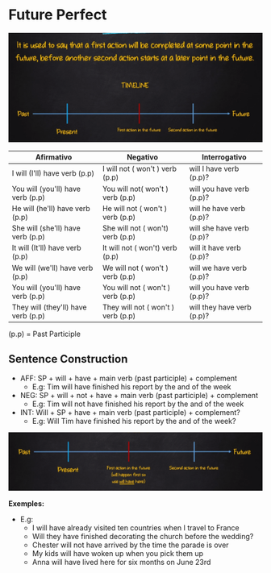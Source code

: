 # Future Perfect

![TIMELINE](./FuturePerfect.png)

| Afirmativo         | Negativo              | Interrogativo        |
|--------------------|-----------------------|----------------------|
| I will (I'll) have verb (p.p)| I will not ( won't ) verb (p.p) | will I have verb (p.p)?|
| You will (you'll) have verb (p.p)| You will not( won't ) verb (p.p) | will you have verb (p.p)?|
| He will (he'll) have verb (p.p) | He will not ( won't ) verb (p.p)| will he have verb (p.p)?|
| She will (she'll) have verb (p.p) | She will not ( won't) verb (p.p) | will she have verb (p.p)?|
| It will (It'll) have verb (p.p) | It will not ( won't) verb (p.p) | will it have  verb (p.p)?|
| We will (we'll) have verb (p.p) | We will not ( won't ) verb (p.p) | will we have verb (p.p)?|
| You will (you'll) have verb (p.p) | You will not ( won't ) verb (p.p) | will you have verb (p.p)?|
| They will (they'll) have verb (p.p) | They will not ( won't ) verb (p.p) | will they have verb (p.p)?|

(p.p) = Past Participle

## Sentence Construction

- AFF: SP + will + have + main verb (past participle) + complement
  - E.g: Tim will have finished his report by the and of the week
- NEG: SP + will + not + have + main verb (past participle) + complement
  - E.g: Tim will not have finished his report by the and of the week
- INT: Will + SP + have + main verb (past participle) + complement?
  - E.g: Will Tim have finished his report by the and of the week?

![TIMELINE](./FuturePerfectTwo.png)

**Exemples:**

- E.g:
  - I will have already visited ten countries when I travel to France
  - Will they have finished decorating the church before the wedding?
  - Chester will not have arrived by the time the parade is over
  - My kids will have woken up when you pick them up
  - Anna will have lived here for six months on June 23rd

